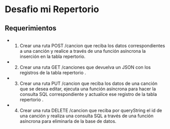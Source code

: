 # Desafio mi Repertorio

## Requerimientos

- 1. Crear una ruta POST /cancion que reciba los datos correspondientes a una canción y
realice a través de una función asíncrona la inserción en la tabla repertorio.

- 2. Crear una ruta GET /canciones que devuelva un JSON con los registros de la tabla
repertorio .

- 3. Crear una ruta PUT /cancion que reciba los datos de una canción que se desea
editar, ejecuta una función asíncrona para hacer la consulta SQL correspondiente y
actualice ese registro de la tabla repertorio .

- 4. Crear una ruta DELETE /cancion que reciba por queryString el id de una canción y
     realiza una consulta SQL a través de una función asíncrona para eliminarla de la
     base de datos.
